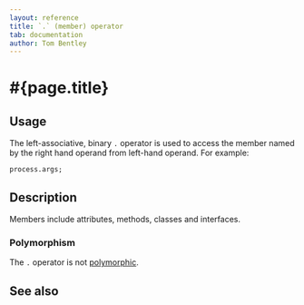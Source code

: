 ```yaml
---
layout: reference
title: `.` (member) operator
tab: documentation
author: Tom Bentley
---
```


# #{page.title}

## Usage 

The left-associative, binary `.` operator is used to  access the member 
named by the right hand operand from left-hand operand. For example:

    process.args;

## Description

Members include attributes, methods, classes and interfaces.

### Polymorphism

The `.` operator is not [polymorphic](/documentation/tour/language-module/#operator_polymorphism). 

## See also


